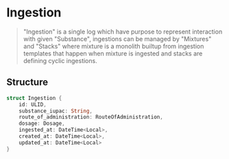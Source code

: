 # Ingestion

> "Ingestion" is a single log which have purpose to represent interaction with given "Substance", ingestions can be managed by "Mixtures" and "Stacks" where mixture is a monolith builtup from ingestion templates that happen when mixture is ingested and stacks are defining cyclic ingestions.

## Structure

```rs
struct Ingestion {
	id: ULID,
	substance_iupac: String,
	route_of_administration: RouteOfAdministration,
	dosage: Dosage,
	ingested_at: DateTime<Local>,
	created_at: DateTime<Local>,
	updated_at: DateTime<Local>
}
```

